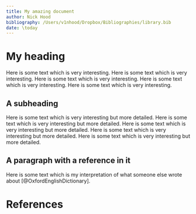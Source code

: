 ```yaml
---
title: My amazing document
author: Nick Hood
bibliography: /Users/v1nhood/Dropbox/Bibliographies/library.bib
date: \today
---
```


# My heading
Here is some text which is very interesting. Here is some text which is very interesting. Here is some text which is very interesting. Here is some text which is very interesting. Here is some text which is very interesting.

## A subheading
Here is some text which is very interesting but more detailed. Here is some text which is very interesting but more detailed. Here is some text which is very interesting but more detailed. Here is some text which is very interesting but more detailed. Here is some text which is very interesting but more detailed. 

## A paragraph with a reference in it
Here is some text which is my interpretation of what someone else wrote about [@OxfordEnglishDictionary]. 

# References

